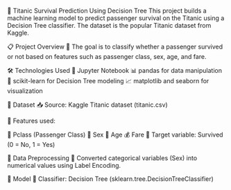 🚢 Titanic Survival Prediction Using Decision Tree
This project builds a machine learning model to predict passenger survival on the Titanic using a Decision Tree classifier. The dataset is the popular Titanic dataset from Kaggle.

📋 Project Overview
🎯 The goal is to classify whether a passenger survived or not based on features such as passenger class, sex, age, and fare.

🛠️ Technologies Used
📓 Jupyter Notebook
📊 pandas for data manipulation
🤖 scikit-learn for Decision Tree modeling
📈 matplotlib and seaborn for visualization

📂 Dataset
📥 Source: Kaggle Titanic dataset (titanic.csv)

🔑 Features used:

🎫 Pclass (Passenger Class)
🚻 Sex
🎂 Age
💰 Fare
🎯 Target variable: Survived (0 = No, 1 = Yes)

🧹 Data Preprocessing
🔢 Converted categorical variables (Sex) into numerical values using Label Encoding.

🤖 Model
🌳 Classifier: Decision Tree (sklearn.tree.DecisionTreeClassifier)


